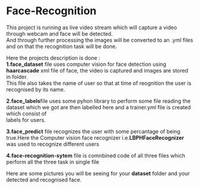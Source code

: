 # Face-Recognition
This project is running as live video stream which will capture a video through webcam and face will be detected.  
And through further processing the images will be converted to an .yml files and on that the recognition task will be done.  

Here the projects description is done :  
**1.face_dataset** file uses computer vision for face detection using **haarcascade** xml file of face, the video is captured and images are stored in folder.  
This file also takes the name of user so that at time of reognition the user is recognised by its name.

**2.face_labels**file uses some pyhon library to perform some file reading the dataset which we got are then labelled here and a trainer.yml file is created which consist of   
labels for users.

**3.face_predict** file recognizes the user with some percantage of being true.Here the Computer vision face recognizer i.e.**LBPHFaceRecognizer** was used to recognize different users    

**4.face-recognition-sytem** file is comnbined code of all three files which perform all the three task in single file  

Here are some pictures you will be seeing for your **dataset** folder  and your detected and recognised face.
